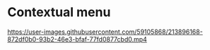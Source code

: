 # Contextual menu

https://user-images.githubusercontent.com/59105868/213896168-872df0b0-93b2-46e3-bfaf-77fd0877cbd0.mp4
